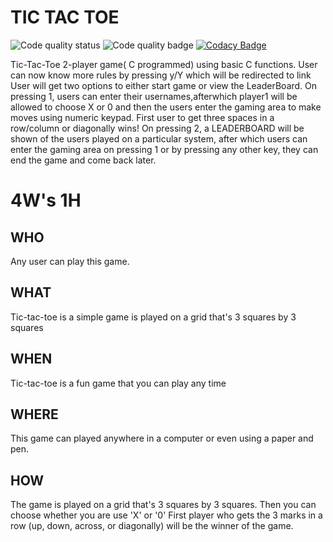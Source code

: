 # TIC TAC TOE

![Code quality status](https://api.codiga.io/project/31169/status/svg)
![Code quality badge](https://api.codiga.io/project/31169/score/svg)
[![Codacy Badge](https://app.codacy.com/project/badge/Grade/5ddf8efdd4f6407ead5bb799a8c2ab90)](https://www.codacy.com/gh/katana7436/M1_TicTacToe_GAME/dashboard?utm_source=github.com&amp;utm_medium=referral&amp;utm_content=katana7436/M1_TicTacToe_GAME&amp;utm_campaign=Badge_Grade)

Tic-Tac-Toe 2-player game( C programmed) using basic C functions.
User can now know more rules by pressing y/Y which will be redirected to link
User will get two options to either start game or view the LeaderBoard.
On pressing 1, users can enter their usernames,afterwhich player1 will be allowed to choose X or 0 and then the users enter the gaming area to make moves using numeric keypad.
First user to get three spaces in a row/column or diagonally wins!
On pressing 2, a LEADERBOARD will be shown of the users played on a particular system, after which users can enter the gaming area on pressing 1 or by pressing any other key, they can end the game and come back later.


# 4W's 1H
## WHO
Any user can play this game.

## WHAT
Tic-tac-toe is a simple game is played on a grid that's 3 squares by 3 squares

## WHEN
Tic-tac-toe is a fun game that you can play any time

## WHERE
This game can played anywhere in a computer or even using a paper and pen.

## HOW
The game is played on a grid that's 3 squares by 3 squares. Then you can choose whether you are use 'X' or '0' First player who gets the 3 marks in a row (up, down, across, or diagonally) will be the winner of the game.

